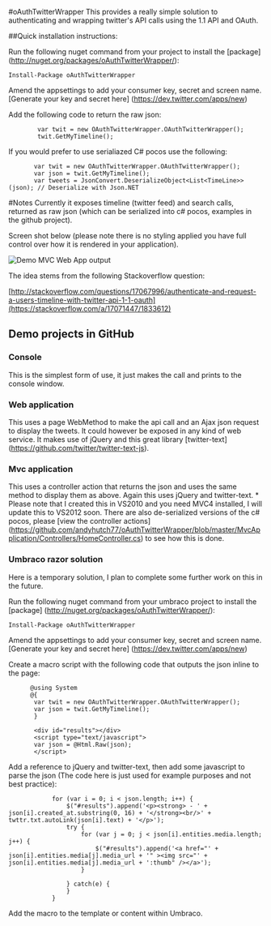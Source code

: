 #oAuthTwitterWrapper
This provides a really simple solution to authenticating and wrapping twitter's API calls using the 1.1 API and OAuth.

##Quick installation instructions:

Run the following nuget command from your project to install the [package] (http://nuget.org/packages/oAuthTwitterWrapper/):

`Install-Package oAuthTwitterWrapper`

Amend the appsettings to add your consumer key, secret and screen name. [Generate your key and secret here] (https://dev.twitter.com/apps/new)

Add the following code to return the raw json:

            var twit = new OAuthTwitterWrapper.OAuthTwitterWrapper();
            twit.GetMyTimeline();

If you would prefer to use serialiazed C# pocos use the following:

           var twit = new OAuthTwitterWrapper.OAuthTwitterWrapper();
           var json = twit.GetMyTimeline();
           var tweets = JsonConvert.DeserializeObject<List<TimeLine>>(json); // Deserialize with Json.NET

#Notes
Currently it exposes timeline (twitter feed) and search calls, returned as raw json (which can be serialized into c# pocos, examples in the github project).

Screen shot below (please note there is no styling applied you have full control over how it is rendered in your application).

![Demo MVC Web App output](./ScreenShot.PNG "Demo MVC Web App output")

The idea stems from the following Stackoverflow question:

[http://stackoverflow.com/questions/17067996/authenticate-and-request-a-users-timeline-with-twitter-api-1-1-oauth](https://stackoverflow.com/a/17071447/1833612)

## Demo projects in GitHub

### Console
This is the simplest form of use, it just makes the call and prints to the console window.

### Web application 
This uses a page WebMethod to make the api call and an Ajax json request to display the tweets.
It could however be exposed in any kind of web service.
It makes use of jQuery and this great library [twitter-text] (https://github.com/twitter/twitter-text-js).

### Mvc application 
This uses a controller action that returns the json and uses the same method to display them as above.
Again this uses jQuery and twitter-text. * Please note that I created this in VS2010 and you need MVC4 installed, I will update this to VS2012 soon.
There are also de-serialized versions of the c# pocos, please [view the controller actions] (https://github.com/andyhutch77/oAuthTwitterWrapper/blob/master/MvcApplication/Controllers/HomeController.cs) to see how this is done.

### Umbraco razor solution 
Here is a temporary solution, I plan to complete some further work on this in the future.

Run the following nuget command from your umbraco project to install the [package] (http://nuget.org/packages/oAuthTwitterWrapper/):

`Install-Package oAuthTwitterWrapper`

Amend the appsettings to add your consumer key, secret and screen name. [Generate your key and secret here] (https://dev.twitter.com/apps/new)

Create a macro script with the following code that outputs the json inline to the page:

          @using System
          @{
           var twit = new OAuthTwitterWrapper.OAuthTwitterWrapper();
           var json = twit.GetMyTimeline();
           }

           <div id="results"></div>
           <script type="text/javascript">
           var json = @Html.Raw(json);
           </script>
           
Add a reference to jQuery and twitter-text, then add some javascript to parse the json (The code here is just used for example purposes and not best practice):

                for (var i = 0; i < json.length; i++) {
                    $("#results").append('<p><strong> - ' + json[i].created_at.substring(0, 16) + '</strong><br/>' + twttr.txt.autoLink(json[i].text) + '</p>');
                    try {
                        for (var j = 0; j < json[i].entities.media.length; j++) {
                            $("#results").append('<a href="' + json[i].entities.media[j].media_url + '" ><img src="' + json[i].entities.media[j].media_url + ':thumb" /></a>');
                        }

                    } catch(e) {
                    }
                }
               
Add the macro to the template or content within Umbraco.
           

